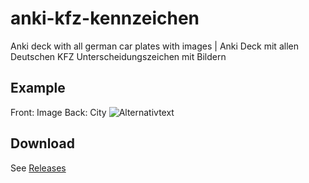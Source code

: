 # anki-kfz-kennzeichen
Anki deck with all german car plates with images | Anki Deck mit allen Deutschen KFZ Unterscheidungszeichen mit Bildern

## Example
Front: Image
Back: City
![Alternativtext](https://cdn.tschoerner.cloud/20bCnIgzTZKfoPym253v4XMYjYD9tcTlkggUwiNyf6VTzmVBQH)

## Download
See [Releases](https://github.com/christiantschoerner/anki-kfz-kennzeichen/releases)
